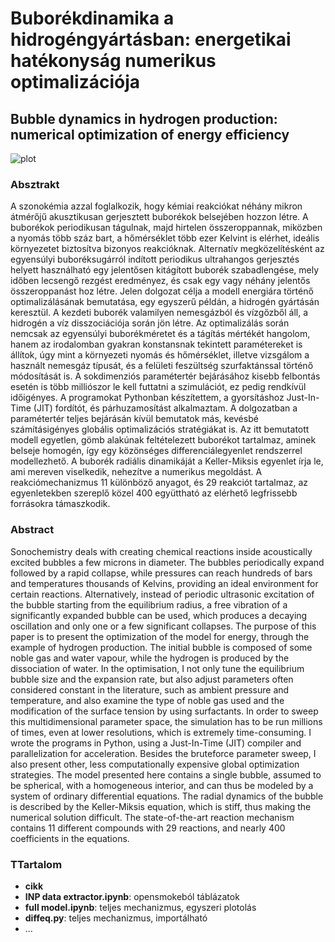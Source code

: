 # Buborékdinamika a hidrogéngyártásban: energetikai hatékonyság numerikus optimalizációja
## Bubble dynamics in hydrogen production: numerical optimization of energy efficiency

![plot](https://user-images.githubusercontent.com/42745647/193694372-f83b9b43-57f9-4816-a975-a2fd9fcd5ec1.png)


### Absztrakt
A szonokémia azzal foglalkozik, hogy kémiai reakciókat néhány mikron átmérőjű akusztikusan gerjesztett buborékok belsejében hozzon létre. A buborékok periodikusan tágulnak, majd hirtelen összeroppannak, miközben a nyomás több száz bart, a hőmérséklet több ezer Kelvint is elérhet, ideális környezetet biztosítva bizonyos reakcióknak. Alternatív megközelítésként az egyensúlyi buboréksugárról indított periodikus ultrahangos gerjesztés helyett használható egy jelentősen kitágított buborék szabadlengése, mely időben lecsengő rezgést eredményez, és csak egy vagy néhány jelentős összeroppanást hoz létre.
Jelen dolgozat célja a modell energiára történő optimalizálásának bemutatása, egy egyszerű példán, a hidrogén gyártásán keresztül. A kezdeti buborék valamilyen nemesgázból és vízgőzből áll, a hidrogén a víz disszociációja során jön létre. Az optimalizálás során nemcsak az egyensúlyi buborékméretet és a tágítás mértékét hangolom, hanem az irodalomban gyakran konstansnak tekintett paramétereket is állítok, úgy mint a környezeti nyomás és hőmérséklet, illetve vizsgálom a használt nemesgáz típusát, és a felületi feszültség szurfaktánssal történő módosítását is. A sokdimenziós paramétertér bejárásához kisebb felbontás esetén is több milliószor le kell futtatni a szimulációt, ez pedig rendkívül időigényes. A programokat Pythonban készítettem, a gyorsításhoz Just-In-Time (JIT) fordítót, és párhuzamosítást alkalmaztam. A dolgozatban a paramétertér teljes bejárásán kívül bemutatok más, kevésbé számításigényes globális optimalizációs stratégiákat is.
Az itt bemutatott modell egyetlen, gömb alakúnak feltételezett buborékot tartalmaz, aminek belseje homogén, így egy közönséges differenciálegyenlet rendszerrel modellezhető. A buborék radiális dinamikáját a Keller-Miksis egyenlet írja le, ami mereven viselkedik, nehezítve a numerikus megoldást. A reakciómechanizmus 11 különböző anyagot, és 29 reakciót tartalmaz, az egyenletekben szereplő közel 400 együttható az elérhető legfrissebb forrásokra támaszkodik.

### Abstract
Sonochemistry deals with creating chemical reactions inside acoustically excited bubbles a few microns in diameter. The bubbles periodically expand followed by a rapid collapse, while pressures can reach hundreds of bars and temperatures thousands of Kelvins, providing an ideal environment for certain reactions. Alternatively, instead of periodic ultrasonic excitation of the bubble starting from the equilibrium radius, a free vibration of a significantly expanded bubble can be used, which produces a decaying oscillation and only one or a few significant collapses.
The purpose of this paper is to present the optimization of the model for energy, through the example of hydrogen production. The initial bubble is composed of some noble gas and water vapour, while the hydrogen is produced by the dissociation of water. In the optimisation, I not only tune the equilibrium bubble size and the expansion rate, but also adjust parameters often considered constant in the literature, such as ambient pressure and temperature, and also examine the type of noble gas used and the modification of the surface tension by using surfactants. In order to sweep this multidimensional parameter space, the simulation has to be run millions of times, even at lower resolutions, which is extremely time-consuming. I wrote the programs in Python, using a Just-In-Time (JIT) compiler and parallelization for acceleration. Besides the bruteforce parameter sweep, I also present other, less computationally expensive global optimization strategies.
The model presented here contains a single bubble, assumed to be spherical, with a homogeneous interior, and can thus be modeled by a system of ordinary differential equations. The radial dynamics of the bubble is described by the Keller-Miksis equation, which is stiff, thus making the numerical solution difficult. The state-of-the-art reaction mechanism contains 11 different compounds with 29 reactions, and nearly 400 coefficients in the equations.

### TTartalom
* **cikk**
* **INP data extractor.ipynb**: opensmokeból táblázatok
* **full model.ipynb**: teljes mechanizmus, egyszeri plotolás
* **diffeq.py**: teljes mechanizmus, importálható
* ...



